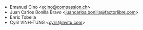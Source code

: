   - Emanuel Cino \<<ecino@compassion.ch>\>
  - Juan Carlos Bonilla Bravo \<<juancarlos.bonilla@factorlibre.com>\>
  - Enric Tobella
  - Cyril VINH-TUNG \<<cyril@invitu.com>\>
